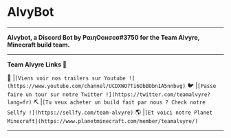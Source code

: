 # AlvyBot
***
**Alvybot, a Discord Bot by PαιηOcнσcσ#3750 for the Team Alvyre, Minecraft build team.**
***
**Team Alvyre Links 🔗**

🎥 |`[Viens voir nos trailers sur Youtube !](https://www.youtube.com/channel/UCDXWO7Ti6ObBObn1A5nnbvg)`
🐦 |`[Passe faire un tour sur notre Twitter !](https://twitter.com/teamalvyre?lang=fr)`
⛏ |`[Tu veux acheter un build fait par nous ? Check notre Sellfy !](https://sellfy.com/team-alvyre)`
🌎 |`[Et voici notre Planet Minecraft](https://www.planetminecraft.com/member/teamalvyre/)`
***